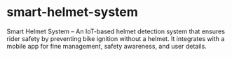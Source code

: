# smart-helmet-system
Smart Helmet System – An IoT-based helmet detection system that ensures rider safety by preventing bike ignition without a helmet. It integrates with a mobile app for fine management, safety awareness, and user details.
